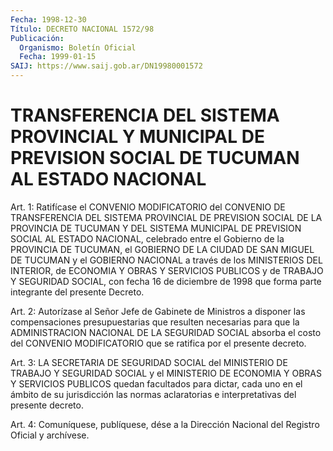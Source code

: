 ```yaml
---
Fecha: 1998-12-30
Título: DECRETO NACIONAL 1572/98
Publicación:
  Organismo: Boletín Oficial
  Fecha: 1999-01-15
SAIJ: https://www.saij.gob.ar/DN19980001572
---
```

# TRANSFERENCIA DEL SISTEMA PROVINCIAL Y MUNICIPAL DE PREVISION SOCIAL DE TUCUMAN AL ESTADO NACIONAL

<a id="1"></a>
Art. 1:  Ratifícase  el CONVENIO MODIFICATORIO del CONVENIO DE TRANSFERENCIA DEL SISTEMA PROVINCIAL  DE  PREVISION  SOCIAL  DE  LA PROVINCIA DE TUCUMAN Y DEL SISTEMA MUNICIPAL DE PREVISION SOCIAL AL ESTADO  NACIONAL,  celebrado  entre  el Gobierno de la PROVINCIA DE TUCUMAN, el GOBIERNO DE LA CIUDAD DE SAN  MIGUEL  DE  TUCUMAN  y el GOBIERNO  NACIONAL  a  través  de  los MINISTERIOS DEL INTERIOR, de ECONOMIA Y OBRAS Y SERVICIOS PUBLICOS  y  de  TRABAJO  Y  SEGURIDAD SOCIAL,  con  fecha  16  de  diciembre  de  1998  que  forma  parte integrante del presente Decreto.

<a id="2"></a>
Art.  2: Autorízase  al  Señor  Jefe  de Gabinete de Ministros a disponer las compensaciones presupuestarias que resulten necesarias para que la ADMINISTRACION NACIONAL DE LA  SEGURIDAD SOCIAL absorba el costo del CONVENIO MODIFICATORIO que se ratifica por el presente decreto.

<a id="3"></a>
Art.  3:  LA  SECRETARIA  DE SEGURIDAD SOCIAL del  MINISTERIO  DE TRABAJO Y SEGURIDAD SOCIAL y  el  MINISTERIO  DE ECONOMIA Y OBRAS Y SERVICIOS PUBLICOS quedan facultados para dictar,  cada  uno  en el ámbito de su jurisdicción las normas aclaratorias e interpretativas del presente decreto.

<a id="4"></a>
Art. 4: Comuníquese, publíquese, dése a la Dirección Nacional  del Registro  Oficial  y  archívese.